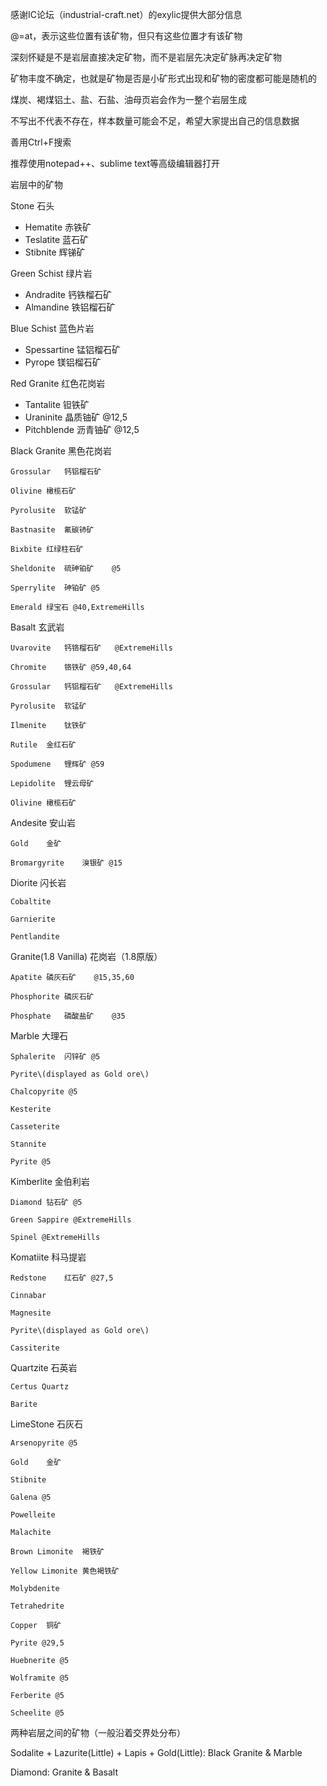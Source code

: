 感谢IC论坛（industrial-craft.net）的exylic提供大部分信息

@=at，表示这些位置有该矿物，但只有这些位置才有该矿物

深刻怀疑是不是岩层直接决定矿物，而不是岩层先决定矿脉再决定矿物

矿物丰度不确定，也就是矿物是否是小矿形式出现和矿物的密度都可能是随机的

煤炭、褐煤铝土、盐、石盐、油母页岩会作为一整个岩层生成

不写出不代表不存在，样本数量可能会不足，希望大家提出自己的信息数据

善用Ctrl+F搜索

推荐使用notepad++、sublime text等高级编辑器打开



岩层中的矿物

Stone	石头

* 	Hematite	赤铁矿
* 	Teslatite	蓝石矿
* 	Stibnite	辉锑矿

Green Schist	绿片岩

* 	Andradite	钙铁榴石矿
* 	Almandine	铁铝榴石矿

Blue Schist	蓝色片岩

* 	Spessartine	锰铝榴石矿
* 	Pyrope	镁铝榴石矿

Red Granite	红色花岗岩

* 	Tantalite	钽铁矿
* 	Uraninite	晶质铀矿	@12,5
* 	Pitchblende	沥青铀矿	@12,5

Black Granite	黑色花岗岩

	Grossular	钙铝榴石矿

	Olivine	橄榄石矿

	Pyrolusite	软锰矿

	Bastnasite	氟碳铈矿

	Bixbite	红绿柱石矿

	Sheldonite	硫砷铂矿	@5

	Sperrylite	砷铂矿	@5

	Emerald	绿宝石	@40,ExtremeHills

Basalt	玄武岩

	Uvarovite	钙铬榴石矿	@ExtremeHills

	Chromite	铬铁矿	@59,40,64

	Grossular	钙铝榴石矿	@ExtremeHills

	Pyrolusite	软锰矿

	Ilmenite	钛铁矿

	Rutile	金红石矿

	Spodumene	锂辉矿	@59

	Lepidolite	锂云母矿

	Olivine	橄榄石矿

Andesite	安山岩

	Gold	金矿

	Bromargyrite	溴银矿	@15

Diorite	闪长岩

	Cobaltite

	Garnierite

	Pentlandite

Granite\(1.8 Vanilla\)	花岗岩（1.8原版）

	Apatite	磷灰石矿	@15,35,60

	Phosphorite	磷灰石矿

	Phosphate	磷酸盐矿	@35

Marble	大理石

	Sphalerite	闪锌矿	@5

	Pyrite\(displayed as Gold ore\)

	Chalcopyrite @5

	Kesterite

	Casseterite

	Stannite

	Pyrite @5

Kimberlite	金伯利岩

	Diamond	钻石矿	@5

	Green Sappire @ExtremeHills

	Spinel @ExtremeHills

Komatiite	科马提岩

	Redstone	红石矿	@27,5

	Cinnabar

	Magnesite

	Pyrite\(displayed as Gold ore\)

	Cassiterite

Quartzite	石英岩

	Certus Quartz

	Barite

LimeStone	石灰石

	Arsenopyrite @5

	Gold	金矿

	Stibnite

	Galena @5

	Powelleite

	Malachite

	Brown Limonite	褐铁矿

	Yellow Limonite	黄色褐铁矿

	Molybdenite

	Tetrahedrite

	Copper	铜矿

	Pyrite @29,5

	Huebnerite @5

	Wolframite @5

	Ferberite @5

	Scheelite @5



两种岩层之间的矿物（一般沿着交界处分布）

Sodalite + Lazurite\(Little\) + Lapis + Gold\(Little\): Black Granite & Marble

Diamond: Granite & Basalt


